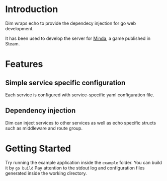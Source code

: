 # Introduction

Dim wraps echo to provide the dependecy injection for go web development.

It has been used to develop the server for [Minda](https://github.com/sdbx/minda), a game published in Steam.

# Features

## Simple service specific configuration

Each service is configured with service-specific yaml configuration file.

## Dependency injection

Dim can inject services to other services as well as echo specific structs such as middleware and route group.

# Getting Started

Try running the example application inside the `example` folder. You can build it by `go build` Pay attention to the stdout log and configuration files generated inside the working directory.